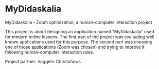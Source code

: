 # MyDidaskalia
MyDidaskalia - Zoom optimization, a human-computer interaction project

This project is about designing an application named "MyDidaskalia" used for modern online lessons. The first part of the project was evaluating well known applications used for this purpose. The second part was choosing one of those applications (Zoom was chosen) and trying to improve it following human-computer interaction rules.

Project partner: Vaggelis Christoforos

